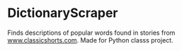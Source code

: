 # DictionaryScraper
Finds descriptions of popular words found in stories from www.classicshorts.com. Made for Python classs project.
